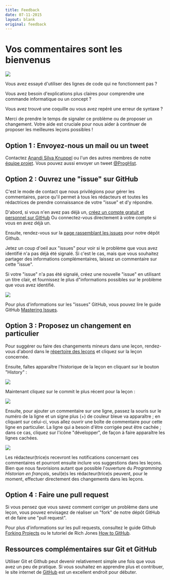 ```yaml
---
title: Feedback
date: 07-11-2015
layout: blank
original: feedback
---
```


# Vos commentaires sont les bienvenus

<img src="{{site.baseurl}}/images/reader-sm.png" class="garnish rounded float-left" />

Vous avez essayé d'utiliser des lignes de code qui ne fonctionnent pas ?

Vous avez besoin d'explications plus claires pour comprendre une commande informatique ou un concept ?

Vous avez trouvé une coquille ou vous avez repéré une erreur de syntaxe ?

Merci de prendre le temps de signaler ce problème ou de proposer un changement. Votre aide est cruciale pour nous aider à continuer de proposer les meilleures leçons possibles !


## Option 1 : Envoyez-nous un mail ou un tweet
Contactez <a href="mailto:anandi.silva.knuppel@emory.edu">Anandi Silva Knuppel</a> ou l'un des autres membres de notre [équipe projet](/fr/equipe-projet). Vous pouvez aussi envoyer un tweet [@ProgHist](https://twitter.com/proghist).

## Option 2 : Ouvrez une "issue" sur GitHub
C'est le mode de contact que nous privilégions pour gérer les commentaires, parce qu'il permet à tous les rédacteurs et toutes les rédactrices de prendre connaissance de votre "issue" et d'y répondre.

D'abord, si vous n'en avez pas déjà un, [créez un compte gratuit et personnel sur GitHub](https://help.github.com/articles/signing-up-for-a-new-github-account) Ou connectez-vous directement à votre compte si vous en avez déjà un.

Ensuite, rendez-vous sur la [page rassemblant les issues](https://github.com/programminghistorian/jekyll/issues?state=open) pour notre dépôt Github.

Jetez un coup d'oeil aux "issues" pour voir si le problème que vous avez identifié n'a pas déjà été signalé. Si c'est le cas, mais que vous souhaitez partager des informations complémentaires, laissez un commentaire sur cette "issue".

Si votre "issue" n'a pas été signalé, créez une nouvelle "issue" en utilisant un titre clair, et fournissez le plus d"informations possibles sur le problème que vous avez identifié.

<img src="https://cloud.githubusercontent.com/assets/1126864/3697100/52b37768-139e-11e4-816e-c3eee5516997.png" class="full-width rounded" />

Pour plus d'informations sur les "issues" GitHub, vous pouvez lire le guide GitHub [Mastering Issues](https://guides.github.com/features/issues/).


## Option 3 : Proposez un changement en particulier
Pour suggérer ou faire des changements mineurs dans une leçon, rendez-vous d'abord dans le [répertoire des leçons](https://github.com/programminghistorian/jekyll/tree/gh-pages/en/lessons) et cliquez sur la leçon concernée.

Ensuite, faîtes apparaître l'historique de la leçon en cliquant sur le bouton "History" :

<img src="https://cloud.githubusercontent.com/assets/1126864/4781623/36c1e29e-5cb2-11e4-9ed8-df952fbd4a0b.png" class="full-width rounded" />

Maintenant cliquez sur le commit le plus récent pour la leçon :

<img src="https://cloud.githubusercontent.com/assets/1126864/4781629/901b4330-5cb2-11e4-9bc9-d211daa5e987.png" class="full-width rounded" />

Ensuite, pour ajouter un commentaire sur une ligne, passez la souris sur le numéro de la ligne et un signe plus (+) de couleur bleue va apparaître ; en cliquant sur celui-ci, vous allez ouvrir une boîte de commentaire pour cette ligne en particulier. La ligne qui a besoin d'être corrigée peut être cachée ; dans ce cas, cliquez sur l'icône "développer", de façon à faire apparaître les lignes cachées.

<img src="https://cloud.githubusercontent.com/assets/1126864/4781633/27b780b4-5cb3-11e4-81aa-0ed217b94a2f.png" class="full-width rounded" />

Les rédacteur(trice)s recevront les notifications concernant ces commentaires et pourront ensuite inclure vos suggestions dans les leçons. Bien que nous favorisions autant que possible l'ouverture du _Programming Historian en français_, seul(e)s les rédacteur(trice)s peuvent, pour le moment, effectuer directement des changements dans les leçons.

## Option 4 : Faire une pull request
Si vous pensez que vous savez comment corriger un problème dans une leçon, vous pouvez envisagez de réaliser un "fork" de notre dépôt GitHub et de faire une "pull request".

Pour plus d'informations sur les pull requests, consultez le guide Github [Forking Projects](https://guides.github.com/activities/forking/) ou le tutoriel de Rich Jones [How to GitHub](https://gun.io/blog/how-to-github-fork-branch-and-pull-request/).

## Ressources complémentaires sur Git et GitHub
Utiliser Git et Github peut devenir relativement simple une fois que vous avez un peu de pratique. Si vous souhaitez en apprendre plus et contribuer, le site internet de [GitHub](https://help.github.com/articles/good-resources-for-learning-git-and-github/) est un excellent endroit pour débuter.
